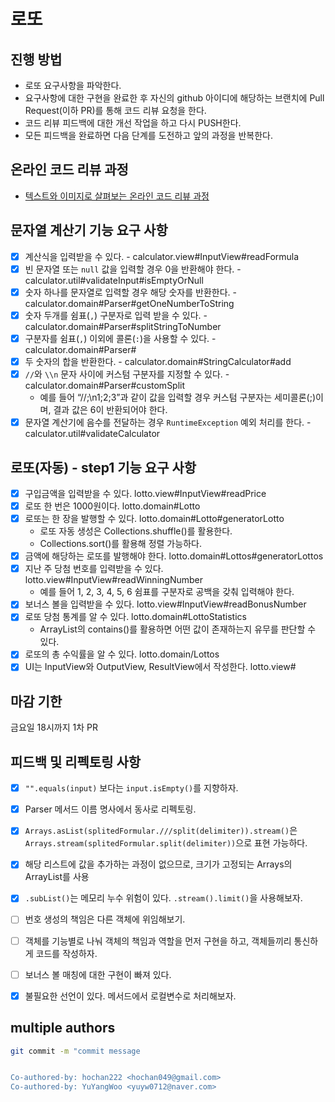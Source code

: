# 로또
## 진행 방법
* 로또 요구사항을 파악한다.
* 요구사항에 대한 구현을 완료한 후 자신의 github 아이디에 해당하는 브랜치에 Pull Request(이하 PR)를 통해 코드 리뷰 요청을 한다.
* 코드 리뷰 피드백에 대한 개선 작업을 하고 다시 PUSH한다.
* 모든 피드백을 완료하면 다음 단계를 도전하고 앞의 과정을 반복한다.

## 온라인 코드 리뷰 과정
* [텍스트와 이미지로 살펴보는 온라인 코드 리뷰 과정](https://github.com/next-step/nextstep-docs/tree/master/codereview)

## 문자열 계산기 기능 요구 사항

- [x] 계산식을 입력받을 수 있다. - calculator.view#InputView#readFormula
- [x] 빈 문자열 또는 `null` 값을 입력할 경우 0을 반환해야 한다. - calculator.util#validateInput#isEmptyOrNull
- [x] 숫자 하나를 문자열로 입력할 경우 해당 숫자를 반환한다. - calculator.domain#Parser#getOneNumberToString
- [x] 숫자 두개를 쉼표(`,`) 구분자로 입력 받을 수 있다. - calculator.domain#Parser#splitStringToNumber
- [x] 구분자를 쉼표(`,`) 이외에 콜론(`:`)을 사용할 수 있다. - calculator.domain#Parser#
- [x] 두 숫자의 합을 반환한다. - calculator.domain#StringCalculator#add
- [x] `//`와 `\\n` 문자 사이에 커스텀 구분자를 지정할 수 있다. - calculator.domain#Parser#customSplit
  - 예를 들어 “//;\n1;2;3”과 같이 값을 입력할 경우 커스텀 구분자는 세미콜론(;)이며, 결과 값은 6이 반환되어야 한다.
- [x] 문자열 계산기에 음수를 전달하는 경우 `RuntimeException` 예외 처리를 한다. - calculator.util#validateCalculator

## 로또(자동) - step1 기능 요구 사항

- [x] 구입금액을 입력받을 수 있다. lotto.view#InputView#readPrice
- [x] 로또 한 번은 1000원이다. lotto.domain#Lotto
- [x] 로또는 한 장을 발행할 수 있다. lotto.domain#Lotto#generatorLotto
  - 로또 자동 생성은 Collections.shuffle()를 활용한다.
  - Collections.sort()를 활용해 정렬 가능하다.
- [x] 금액에 해당하는 로또를 발행해야 한다. lotto.domain#Lottos#generatorLottos
- [x] 지난 주 당첨 번호를 입력받을 수 있다. lotto.view#InputView#readWinningNumber
  - 예를 들어 1, 2, 3, 4, 5, 6 쉼표를 구분자로 공백을 갖춰 입력해야 한다. 
- [x] 보너스 볼을 입력받을 수 있다. lotto.view#InputView#readBonusNumber
- [x] 로또 당첨 통계를 알 수 있다. lotto.domain#LottoStatistics
  - ArrayList의 contains()를 활용하면 어떤 값이 존재하는지 유무를 판단할 수 있다.
- [x] 로또의 총 수익률을 알 수 있다. lotto.domain/Lottos
- [x] UI는 InputView와 OutputView, ResultView에서 작성한다. lotto.view#

## 마감 기한

금요일 18시까지 1차 PR

## 피드백 및 리펙토링 사항

- [x] `"".equals(input)` 보다는 `input.isEmpty()`를 지향하자.
- [x] Parser 메서드 이름 명사에서 동사로 리펙토링.
- [x] `Arrays.asList(splitedFormular.///split(delimiter)).stream()`은 `Arrays.stream(splitedFormular.split(delimiter))`으로 표현 가능하다.
- [x] 해당 리스트에 값을 추가하는 과정이 없으므로, 크기가 고정되는 Arrays의 ArrayList를 사용
- [x] `.subList()`는 메모리 누수 위험이 있다. `.stream().limit()`을 사용해보자.
- [ ] 번호 생성의 책임은 다른 객체에 위임해보기.
- [ ] 객체를 기능별로 나눠 객체의 책임과 역할을 먼저 구현을 하고, 객체들끼리 통신하게 코드를 작성하자.
- [ ] 보너스 볼 매칭에 대한 구현이 빠져 있다.
- [x] 불필요한 선언이 있다. 메서드에서 로컬변수로 처리해보자.



## multiple authors

```bash
git commit -m "commit message


Co-authored-by: hochan222 <hochan049@gmail.com>
Co-authored-by: YuYangWoo <yuyw0712@naver.com>
```
